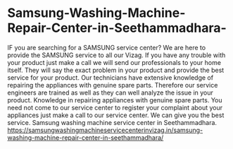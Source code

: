 # Samsung-Washing-Machine-Repair-Center-in-Seethammadhara-
 IF you are searching for a SAMSUNG service center? We are here to provide the SAMSUNG service to all our Vizag. If you have any trouble with your product just make a call we will send our professionals to your home itself. They will say the exact problem in your product and provide the best service for your product. Our technicians have extensive knowledge of repairing the appliances with genuine spare parts. Therefore our service engineers are trained as well as they can well analyze the issue in your product. Knowledge in repairing appliances with genuine spare parts. You need not come to our service center to register your complaint about your appliances just make a call to our service center. We can give you the best service. Samsung washing machine service center in Seethammadhara.  https://samsungwashingmachineservicecenterinvizag.in/samsung-washing-machine-repair-center-in-seethammadhara/
